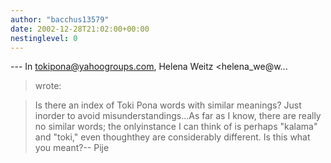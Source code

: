 ```yaml
---
author: "bacchus13579"
date: 2002-12-28T21:02:00+00:00
nestinglevel: 0
---
```

\---
 In [tokipona@yahoogroups.com](mailto://tokipona@yahoogroups.com), Helena Weitz <helena\_we@w...
> wrote:

> Is there an index of Toki Pona words with similar meanings? Just inorder to avoid misunderstandings...As far as I know, there are really no similar words; the onlyinstance I can think of is perhaps "kalama" and "toki," even thoughthey are considerably different. Is this what you meant?--
Pije